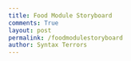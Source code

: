 ```yaml
---
title: Food Module Storyboard
comments: True
layout: post
permalink: /foodmodulestoryboard
author: Syntax Terrors
---
```


